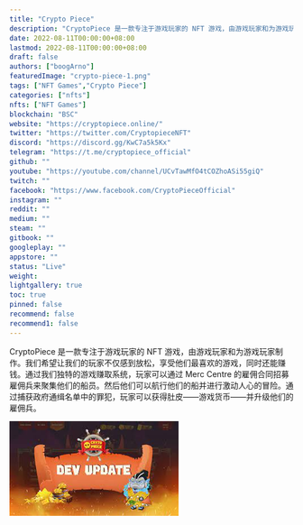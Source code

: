 ```yaml
---
title: "Crypto Piece"
description: "CryptoPiece 是一款专注于游戏玩家的 NFT 游戏，由游戏玩家和为游戏玩家制作"
date: 2022-08-11T00:00:00+08:00
lastmod: 2022-08-11T00:00:00+08:00
draft: false
authors: ["boogArno"]
featuredImage: "crypto-piece-1.png"
tags: ["NFT Games","Crypto Piece"]
categories: ["nfts"]
nfts: ["NFT Games"]
blockchain: "BSC"
website: "https://cryptopiece.online/"
twitter: "https://twitter.com/CryptopieceNFT"
discord: "https://discord.gg/KwC7a5k5Kx"
telegram: "https://t.me/cryptopiece_official"
github: ""
youtube: "https://youtube.com/channel/UCvTawMfO4tCOZhoASi55giQ"
twitch: ""
facebook: "https://www.facebook.com/CryptoPieceOfficial"
instagram: ""
reddit: ""
medium: ""
steam: ""
gitbook: ""
googleplay: ""
appstore: ""
status: "Live"
weight: 
lightgallery: true
toc: true
pinned: false
recommend: false
recommend1: false
---
```

<p>CryptoPiece 是一款专注于游戏玩家的 NFT 游戏，由游戏玩家和为游戏玩家制作。我们希望让我们的玩家不仅感到放松，享受他们最喜欢的游戏，同时还能赚钱。通过我们独特的游戏赚取系统，玩家可以通过 Merc Centre 的雇佣合同招募雇佣兵来聚集他们的船员。然后他们可以航行他们的船并进行激动人心的冒险。通过捕获政府通缉名单中的罪犯，玩家可以获得肚皮——游戏货币——并升级他们的雇佣兵。</p>



![download](download.jpg)
